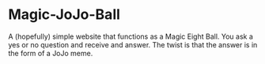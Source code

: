 # Magic-JoJo-Ball
A (hopefully) simple website that functions as a Magic Eight Ball. You ask a yes or no question and receive and answer. The twist is that the answer is in the form of a JoJo meme.
